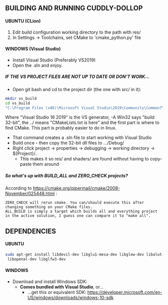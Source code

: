 BUILDING AND RUNNING CUDDLY-DOLLOP
----------------------------------


#### UBUNTU (CLion)

1. Edit build configuration working directory to the path with res/
2. In Settings -> Toolchains, set CMake to 'cmake_python.py' file


#### WINDOWS (Visual Studio)

- Install Visual Studio (Preferably VS2019)
- Open the .sln and enjoy.

##### IF THE VS PROJECT FILES ARE NOT UP TO DATE OR DON'T WORK...

- Open git bash and cd to the project dir (the one with src/ in it):

```bash
mkdir vs_build
cd vs_build
"C:\Program Files (x86)\Microsoft Visual Studio\2019\Community\Common7\IDE\CommonExtensions\Microsoft\CMake\CMake\bin\cmake.exe" -G "Visual Studio 16 2019" -A Win32 ../
```

Where "Visual Studio 16 2019" is the VS generator, -A Win32 says "build 32-bit", the ../ means "CMakeLists.txt is here" and
the first part is where to find CMake. This part is probably easier to do in linux.

- That command creates a .sln file to start working with Visual Studio
- Build once - then copy the 32-bit dll files to .../Debug/
- Right click project -> properties -> debugging -> working directory -> ${Project}/..
  - This makes it so res/ and shaders/ are found without having to copy-paste them around


##### So what's up with BUILD_ALL and ZERO_CHECK projects?

According to https://cmake.org/pipermail/cmake/2008-November/025448.html :

```
ZERO_CHECK will rerun cmake. You can/should execute this after changing something on your CMake files.
ALL_BUILD is simply a target which builds all and everything project in the active solution, I guess one can compare it to "make all".
```



DEPENDENCIES
------------


#### UBUNTU

```bash
sudo apt-get install libdevil-dev libglu1-mesa-dev libglew-dev libalut-dev \
 libopenal-dev libglfw3-dev
```


#### WINDOWS

- Download and install Windows SDK:
	- **Comes bundled with Visual Studio**, or...
    	- ...get this or equivalent SDK: https://developer.microsoft.com/en-US/windows/downloads/windows-10-sdk
